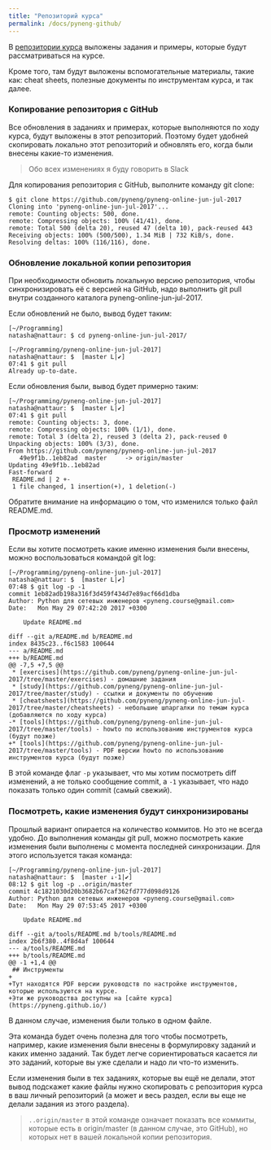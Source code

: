 ```yaml
---
title: "Репозиторий курса"
permalink: /docs/pyneng-github/
---
```


В [репозитории курса](https://github.com/pyneng/pyneng-online-jun-jul-2017) выложены задания и примеры, которые будут рассматриваться на курсе.

Кроме того, там будут выложены вспомогательные материалы, такие как: cheat sheets, полезные документы по инструментам курса, и так далее.

### Копирование репозитория с GitHub

Все обновления в заданиях и примерах, которые выполняются по ходу курса, будут выложены в этот репозиторий.
Поэтому будет удобней скопировать локально этот репозиторий и обновлять его, когда были внесены какие-то изменения.

> Обо всех изменениях я буду говорить в Slack

Для копирования репозитория с GitHub, выполните команду git clone:
```
$ git clone https://github.com/pyneng/pyneng-online-jun-jul-2017
Cloning into 'pyneng-online-jun-jul-2017'...
remote: Counting objects: 500, done.
remote: Compressing objects: 100% (41/41), done.
remote: Total 500 (delta 20), reused 47 (delta 10), pack-reused 443
Receiving objects: 100% (500/500), 1.34 MiB | 732 KiB/s, done.
Resolving deltas: 100% (116/116), done.
```

### Обновление локальной копии репозитория

При необходимости обновить локальную версию репозитория, чтобы синхронизировать её с версией на GitHub, надо выполнить git pull внутри созданного каталога pyneng-online-jun-jul-2017.

Если обновлений не было, вывод будет таким:
```
[~/Programming]
natasha@nattaur: $ cd pyneng-online-jun-jul-2017/

[~/Programming/pyneng-online-jun-jul-2017]
natasha@nattaur: $  [master L|✔]
07:41 $ git pull
Already up-to-date.
```

Если обновления были, вывод будет примерно таким:
```
[~/Programming/pyneng-online-jun-jul-2017]
natasha@nattaur: $  [master L|✔]
07:41 $ git pull
remote: Counting objects: 3, done.
remote: Compressing objects: 100% (1/1), done.
remote: Total 3 (delta 2), reused 3 (delta 2), pack-reused 0
Unpacking objects: 100% (3/3), done.
From https://github.com/pyneng/pyneng-online-jun-jul-2017
   49e9f1b..1eb82ad  master     -> origin/master
Updating 49e9f1b..1eb82ad
Fast-forward
 README.md | 2 +-
 1 file changed, 1 insertion(+), 1 deletion(-)
```

Обратите внимание на информацию о том, что изменился только файл README.md.

### Просмотр изменений

Если вы хотите посмотреть какие именно изменения были внесены, можно воспользоваться командой git log:
```
[~/Programming/pyneng-online-jun-jul-2017]
natasha@nattaur: $  [master L|✔]
07:48 $ git log -p -1
commit 1eb82adb198a316f3d459f434d7e89acf66d1dba
Author: Python для сетевых инженеров <pyneng.course@gmail.com>
Date:   Mon May 29 07:42:20 2017 +0300

    Update README.md

diff --git a/README.md b/README.md
index 8435c23..f6c1583 100644
--- a/README.md
+++ b/README.md
@@ -7,5 +7,5 @@
 * [exercises](https://github.com/pyneng/pyneng-online-jun-jul-2017/tree/master/exercises) - домашние задания
 * [study](https://github.com/pyneng/pyneng-online-jun-jul-2017/tree/master/study) - ссылки и документы по обучению
 * [cheatsheets](https://github.com/pyneng/pyneng-online-jun-jul-2017/tree/master/cheatsheets) - небольшие шпаргалки по темам курса (добавляются по ходу курса)
-* [tools](https://github.com/pyneng/pyneng-online-jun-jul-2017/tree/master/tools) - howto по использованию инструментов курса (будут позже)
+* [tools](https://github.com/pyneng/pyneng-online-jun-jul-2017/tree/master/tools) - PDF версии howto по использованию инструментов курса (будут позже)
```

В этой команде флаг ```-p``` указывает, что мы хотим посмотреть diff изменений, а не только сообщение commit, а ```-1``` указывает, что надо показать только один commit (самый свежий).

### Посмотреть, какие изменения будут синхронизированы

Прошлый вариант опирается на количество коммитов.
Но это не всегда удобно.
До выполнения команды git pull, можно посмотреть какие изменения были выполнены с момента последней синхронизации.
Для этого используется такая команда:

```
[~/Programming/pyneng-online-jun-jul-2017]
natasha@nattaur: $  [master ↓·1|✔]
08:12 $ git log -p ..origin/master
commit 4c1821030d20b3682b67caf362fd777d098d9126
Author: Python для сетевых инженеров <pyneng.course@gmail.com>
Date:   Mon May 29 07:53:45 2017 +0300

    Update README.md

diff --git a/tools/README.md b/tools/README.md
index 2b6f380..4f8d4af 100644
--- a/tools/README.md
+++ b/tools/README.md
@@ -1 +1,4 @@
 ## Инструменты
+
+Тут находятся PDF версии руководств по настройке инструментов, которые используются на курсе.
+Эти же руководства доступны на [сайте курса](https://pyneng.github.io/)
```

В данном случае, изменения были только в одном файле.

Эта команда будет очень полезна для того чтобы посмотреть, например, какие изменения были внесены в формулировку заданий и каких именно заданий.
Так будет легче сориентироваться касается ли это заданий, которые вы уже сделали и надо ли что-то изменить.

Если изменения были в тех заданиях, которые вы ещё не делали, этот вывод подскажет какие файлы нужно скопировать с репозитория курса в ваш личный репозиторий (а может и весь раздел, если вы еще не делали задания из этого раздела).

> ```..origin/master``` в этой команде означает показать все коммиты, которые есть в origin/master (в данном случае, это GitHub), но которых нет в вашей локальной копии репозитория.
